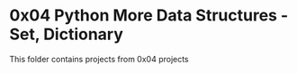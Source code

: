 # 0x04 Python More Data Structures - Set, Dictionary
This folder contains projects from 0x04 projects
